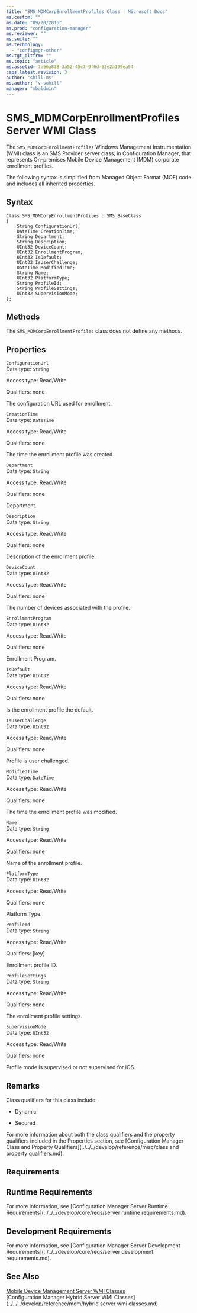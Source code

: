 ```yaml
---
title: "SMS_MDMCorpEnrollmentProfiles Class | Microsoft Docs"
ms.custom: ""
ms.date: "09/20/2016"
ms.prod: "configuration-manager"
ms.reviewer: ""
ms.suite: ""
ms.technology:
  - "configmgr-other"
ms.tgt_pltfrm: ""
ms.topic: "article"
ms.assetid: 7e56a838-3a52-45c7-9f6d-62e2a199ea94
caps.latest.revision: 3
author: "shill-ms"
ms.author: "v-suhill"
manager: "mbaldwin"
---
```

# SMS_MDMCorpEnrollmentProfiles Server WMI Class
The `SMS_MDMCorpEnrollmentProfiles` Windows Management Instrumentation (WMI) class is an SMS Provider server class, in Configuration Manager, that represents On-premises Mobile Device Management (MDM) corporate enrollment profiles.  

 The following syntax is simplified from Managed Object Format (MOF) code and includes all inherited properties.  

## Syntax  

```  
Class SMS_MDMCorpEnrollmentProfiles : SMS_BaseClass  
{  
    String ConfigurationUrl;  
    DateTime CreationTime;  
    String Department;  
    String Description;  
    UInt32 DeviceCount;  
    UInt32 EnrollmentProgram;  
    UInt32 IsDefault;  
    UInt32 IsUserChallenge;  
    DateTime ModifiedTime;  
    String Name;  
    UInt32 PlatformType;  
    String ProfileId;  
    String ProfileSettings;  
    UInt32 SupervisionMode;  
};  

```  

## Methods  
 The `SMS_MDMCorpEnrollmentProfiles`  class does not define any methods.  

## Properties  
 `ConfigurationUrl`  
 Data type: `String`  

 Access type: Read/Write  

 Qualifiers: none  

 The configuration URL used for enrollment.  

 `CreationTime`  
 Data type: `DateTime`  

 Access type: Read/Write  

 Qualifiers: none  

 The time the enrollment profile was created.  

 `Department`  
 Data type: `String`  

 Access type: Read/Write  

 Qualifiers: none  

 Department.  

 `Description`  
 Data type: `String`  

 Access type: Read/Write  

 Qualifiers: none  

 Description of the enrollment profile.  

 `DeviceCount`  
 Data type: `UInt32`  

 Access type: Read/Write  

 Qualifiers: none  

 The number of devices associated with the profile.  

 `EnrollmentProgram`  
 Data type: `UInt32`  

 Access type: Read/Write  

 Qualifiers: none  

 Enrollment Program.  

 `IsDefault`  
 Data type: `UInt32`  

 Access type: Read/Write  

 Qualifiers: none  

 Is the enrollment profile the default.  

 `IsUserChallenge`  
 Data type: `UInt32`  

 Access type: Read/Write  

 Qualifiers: none  

 Profile is user challenged.  

 `ModifiedTime`  
 Data type: `DateTime`  

 Access type: Read/Write  

 Qualifiers: none  

 The time the enrollment profile was modified.  

 `Name`  
 Data type: `String`  

 Access type: Read/Write  

 Qualifiers: none  

 Name of the enrollment profile.  

 `PlatformType`  
 Data type: `UInt32`  

 Access type: Read/Write  

 Qualifiers: none  

 Platform Type.  

 `ProfileId`  
 Data type: `String`  

 Access type: Read/Write  

 Qualifiers: [key]  

 Enrollment profile ID.  

 `ProfileSettings`  
 Data type: `String`  

 Access type: Read/Write  

 Qualifiers: none  

 The enrollment profile settings.  

 `SupervisionMode`  
 Data type: `UInt32`  

 Access type: Read/Write  

 Qualifiers: none  

 Profile mode is supervised or not supervised for iOS.  

## Remarks  
 Class qualifiers for this class include:  

-   Dynamic  

-   Secured  

 For more information about both the class qualifiers and the property qualifiers included in the Properties section, see [Configuration Manager Class and Property Qualifiers](../../../develop/reference/misc/class and property qualifiers.md).  

## Requirements  

## Runtime Requirements  
 For more information, see [Configuration Manager Server Runtime Requirements](../../../develop/core/reqs/server runtime requirements.md).  

## Development Requirements  
 For more information, see [Configuration Manager Server Development Requirements](../../../develop/core/reqs/server development requirements.md).  

## See Also  
 [Mobile Device Management Server WMI Classes](../../../develop/reference/mdm/mobile-device-management-server-wmi-classes.md)   
 [Configuration Manager Hybrid Server WMI Classes](../../../develop/reference/mdm/hybrid server wmi classes.md)
